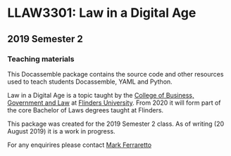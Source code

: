 # LLAW3301: Law in a Digital Age

## 2019 Semester 2

### Teaching materials

This Docassemble package contains the source code and other resources used to teach
students Docassemble, YAML and Python.

Law in a Digital Age is a topic taught by the 
[College of Business, Government and Law](https://www.flinders.edu.au/college-business-government-law)
at [Flinders University](https://flinders.edu.au).  From 2020 it will form part of
the core Bachelor of Laws degrees taught at Flinders.

This package was created for the 2019 Semester 2 class.  As of writing (20 August 2019)
it is a work in progress.

For any enquirires please contact [Mark Ferraretto](mailto:mark.ferraretto@flinders.edu.au)
